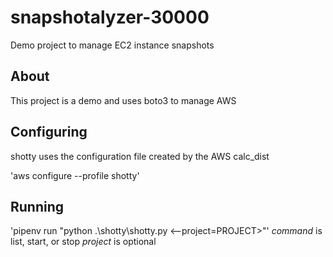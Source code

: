 # snapshotalyzer-30000
Demo project to manage EC2 instance snapshots

## About

This project is a demo and uses boto3 to manage AWS

## Configuring

shotty uses the configuration file created by the AWS calc_dist

'aws configure --profile shotty'

## Running

'pipenv run "python .\shotty\shotty.py <command> <--project=PROJECT>"'
*command* is list, start, or stop
*project* is optional
